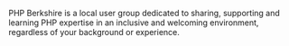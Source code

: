 PHP Berkshire is a local user group dedicated to sharing, supporting and learning PHP expertise in an inclusive and welcoming environment, regardless of your background or experience.
